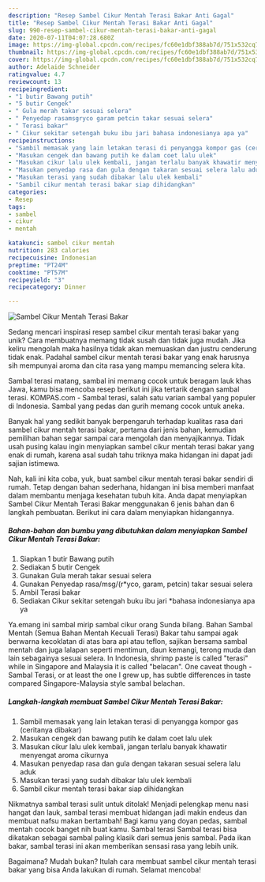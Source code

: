 ```yaml
---
description: "Resep Sambel Cikur Mentah Terasi Bakar Anti Gagal"
title: "Resep Sambel Cikur Mentah Terasi Bakar Anti Gagal"
slug: 990-resep-sambel-cikur-mentah-terasi-bakar-anti-gagal
date: 2020-07-11T04:07:28.680Z
image: https://img-global.cpcdn.com/recipes/fc60e1dbf388ab7d/751x532cq70/sambel-cikur-mentah-terasi-bakar-foto-resep-utama.jpg
thumbnail: https://img-global.cpcdn.com/recipes/fc60e1dbf388ab7d/751x532cq70/sambel-cikur-mentah-terasi-bakar-foto-resep-utama.jpg
cover: https://img-global.cpcdn.com/recipes/fc60e1dbf388ab7d/751x532cq70/sambel-cikur-mentah-terasi-bakar-foto-resep-utama.jpg
author: Adelaide Schneider
ratingvalue: 4.7
reviewcount: 13
recipeingredient:
- "1 butir Bawang putih"
- "5 butir Cengek"
- " Gula merah takar sesuai selera"
- " Penyedap rasamsgryco garam petcin takar sesuai selera"
- " Terasi bakar"
- " Cikur sekitar setengah buku ibu jari bahasa indonesianya apa ya"
recipeinstructions:
- "Sambil memasak yang lain letakan terasi di penyangga kompor gas (ceritanya dibakar)"
- "Masukan cengek dan bawang putih ke dalam coet lalu ulek"
- "Masukan cikur lalu ulek kembali, jangan terlalu banyak khawatir menyengat aroma cikurnya"
- "Masukan penyedap rasa dan gula dengan takaran sesuai selera lalu aduk"
- "Masukan terasi yang sudah dibakar lalu ulek kembali"
- "Sambil cikur mentah terasi bakar siap dihidangkan"
categories:
- Resep
tags:
- sambel
- cikur
- mentah

katakunci: sambel cikur mentah 
nutrition: 283 calories
recipecuisine: Indonesian
preptime: "PT24M"
cooktime: "PT57M"
recipeyield: "3"
recipecategory: Dinner

---
```



![Sambel Cikur Mentah Terasi Bakar](https://img-global.cpcdn.com/recipes/fc60e1dbf388ab7d/751x532cq70/sambel-cikur-mentah-terasi-bakar-foto-resep-utama.jpg)

Sedang mencari inspirasi resep sambel cikur mentah terasi bakar yang unik? Cara membuatnya memang tidak susah dan tidak juga mudah. Jika keliru mengolah maka hasilnya tidak akan memuaskan dan justru cenderung tidak enak. Padahal sambel cikur mentah terasi bakar yang enak harusnya sih mempunyai aroma dan cita rasa yang mampu memancing selera kita.

Sambal terasi matang, sambal ini memang cocok untuk beragam lauk khas Jawa, kamu bisa mencoba resep berikut ini jika tertarik dengan sambal terasi. KOMPAS.com - Sambal terasi, salah satu varian sambal yang populer di Indonesia. Sambal yang pedas dan gurih memang cocok untuk aneka.

Banyak hal yang sedikit banyak berpengaruh terhadap kualitas rasa dari sambel cikur mentah terasi bakar, pertama dari jenis bahan, kemudian pemilihan bahan segar sampai cara mengolah dan menyajikannya. Tidak usah pusing kalau ingin menyiapkan sambel cikur mentah terasi bakar yang enak di rumah, karena asal sudah tahu triknya maka hidangan ini dapat jadi sajian istimewa.


Nah, kali ini kita coba, yuk, buat sambel cikur mentah terasi bakar sendiri di rumah. Tetap dengan bahan sederhana, hidangan ini bisa memberi manfaat dalam membantu menjaga kesehatan tubuh kita. Anda dapat menyiapkan Sambel Cikur Mentah Terasi Bakar menggunakan 6 jenis bahan dan 6 langkah pembuatan. Berikut ini cara dalam menyiapkan hidangannya.

<!--inarticleads1-->

##### Bahan-bahan dan bumbu yang dibutuhkan dalam menyiapkan Sambel Cikur Mentah Terasi Bakar:

1. Siapkan 1 butir Bawang putih
1. Sediakan 5 butir Cengek
1. Gunakan  Gula merah takar sesuai selera
1. Gunakan  Penyedap rasa/msg/(r*yco, garam, petcin) takar sesuai selera
1. Ambil  Terasi bakar
1. Sediakan  Cikur sekitar setengah buku ibu jari *bahasa indonesianya apa ya


Ya.emang ini sambal mirip sambal cikur orang Sunda bilang. Bahan Sambal Mentah (Semua Bahan Mentah Kecuali Terasi) Bakar tahu sampai agak berwarna kecoklatan di atas bara api atau teflon, sajikan bersama sambal mentah dan juga lalapan seperti mentimun, daun kemangi, terong muda dan lain sebagainya sesuai selera. In Indonesia, shrimp paste is called &#34;terasi&#34; while in Singapore and Malaysia it is called &#34;belacan&#34;. One caveat though - Sambal Terasi, or at least the one I grew up, has subtle differences in taste compared Singapore-Malaysia style sambal belachan. 

<!--inarticleads2-->

##### Langkah-langkah membuat Sambel Cikur Mentah Terasi Bakar:

1. Sambil memasak yang lain letakan terasi di penyangga kompor gas (ceritanya dibakar)
1. Masukan cengek dan bawang putih ke dalam coet lalu ulek
1. Masukan cikur lalu ulek kembali, jangan terlalu banyak khawatir menyengat aroma cikurnya
1. Masukan penyedap rasa dan gula dengan takaran sesuai selera lalu aduk
1. Masukan terasi yang sudah dibakar lalu ulek kembali
1. Sambil cikur mentah terasi bakar siap dihidangkan


Nikmatnya sambal terasi sulit untuk ditolak! Menjadi pelengkap menu nasi hangat dan lauk, sambal terasi membuat hidangan jadi makin endeus dan membuat nafsu makan bertambah! Bagi kamu yang doyan pedas, sambal mentah cocok banget nih buat kamu. Sambal terasi Sambal terasi bisa dikatakan sebagai sambal paling klasik dari semua jenis sambal. Pada ikan bakar, sambal terasi ini akan memberikan sensasi rasa yang lebih unik. 

Bagaimana? Mudah bukan? Itulah cara membuat sambel cikur mentah terasi bakar yang bisa Anda lakukan di rumah. Selamat mencoba!
